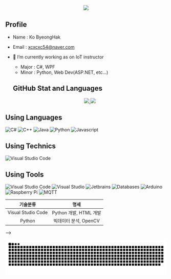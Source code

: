 <p align='center'>
  <a href="https://github.com/znah54">
    <img src="https://capsule-render.vercel.app/api?type=venom&height=270&color=gradient&text=Ko's%20Lecture%20Repository&section=header&reversal=false&textBg=false&fontColor=005174&fontSize=40&animation=blinking&fontAlign=50"/>
  </a>
</p>

  
  ## Profile
  - Name : Ko ByeongHak
  - Email : xcxcxc54@naver.com
- 🔭 I’m currently working as on IoT instructor
    - Major : C#, WPF
    - Minor : Python, Web Dev(ASP.NET, etc...)
 
  ## GitHub Stat and Languages
  <!-- username 본인걸로 -->
  <p align='center'>
  <a href="https://github.com/znah54">
    <img src="https://github-readme-stats.vercel.app/api?username=znah54&theme=tokyonight&show_icons=true"/>
    <img src="https://github-readme-stats.vercel.app/api/top-langs/?username=znah54&theme=tokyonight&layout=compact"/>
  </a>
</p>

<!--
[![trophy](https://github-profile-trophy.vercel.app/?username=hugoMGSung&theme=onedark)](https://github.com/hugoMGSung)
-->

## Using Languages
<p align='left'>
    <img height="40" src="https://img.icons8.com/?size=100&id=55251&format=png&color=000000" title="C#">
    <img height="40" src="https://img.icons8.com/?size=100&id=55199&format=png&color=000000" title="C++">
    <img height="40" src="https://img.icons8.com/?size=100&id=Pd2x9GWu9ovX&format=png&color=000000" title="Java">
    <img height="40" src="https://img.icons8.com/?size=100&id=13441&format=png&color=000000" title="Python">
    <img height="40" src="https://img.icons8.com/?size=100&id=108784&format=png&color=000000" title="Javascript">
</p>

## Using Technics
<p align='left'>
  <img height="40" src="https://img.icons8.com/?size=100&id=9OGIyU8hrxW5&format=png&color=000000" title="Visual Studio Code">
</p>

## Using Tools
<p align='left'>
  <img height="40" src="https://img.icons8.com/?size=100&id=9OGIyU8hrxW5&format=png&color=000000" title="Visual Studio Code">
  <img height="40" src="https://img.icons8.com/?size=100&id=ezj3zaVtImPg&format=png&color=000000" title="Visual Studio">
  <img height="40" src="https://img.icons8.com/?size=100&id=jUw5rFZE2a5d&format=png&color=000000" title="Jetbrains">
  <img height="40" src="https://img.icons8.com/?size=100&id=NFQusZJ4neki&format=png&color=000000" title="Databases">
  
  <img height="40" src="https://img.icons8.com/?size=100&id=Of4lZV2lwBQI&format=png&color=000000" title="Arduino">
  <img height="40" src="https://img.icons8.com/?size=100&id=13443&format=png&color=000000" title="Raspberry Pi">
  <img height="40" src="https://mosquitto.org/stickers/mosquitto-mono.png" title="MQTT">
</p>

| 기술분류 | 명세 |
|:---:|:---:|
|Visual Studio Code|Python 개발, HTML 개발|
|Python| 빅데이터 분석, OpenCV |
-->

<img src="https://raw.githubusercontent.com/Platane/snk/output/github-contribution-grid-snake.svg" />
